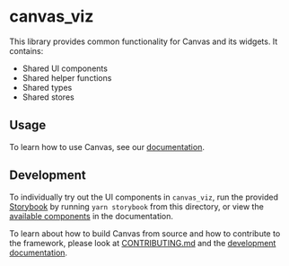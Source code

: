 # canvas_viz

This library provides common functionality for Canvas and its widgets. It contains:

- Shared UI components
- Shared helper functions
- Shared types
- Shared stores

## Usage

To learn how to use Canvas, see our [documentation](https://betterwithdata.github.io/ml-canvas/).

## Development

To individually try out the UI components in `canvas_viz`, run the provided [Storybook](https://storybook.js.org/tutorials/intro-to-storybook/react/en/get-started/) by running `yarn storybook` from this directory, or view the [available components](https://betterwithdata.github.io/ml-canvas/components.html) in the documentation.

To learn about how to build Canvas from source and how to contribute to the framework, please look at [CONTRIBUTING.md](../CONTRIBUTING.md) and the [development documentation](https://betterwithdata.github.io/ml-canvas/contributing.html).
